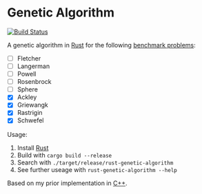 Genetic Algorithm
=================

[![Build Status](https://travis-ci.org/andschwa/rust-genetic-algorithm.svg?branch=master)](https://travis-ci.org/andschwa/rust-genetic-algorithm)

A genetic algorithm in [Rust][] for the following [benchmark problems][]:

- [ ] Fletcher
- [ ] Langerman
- [ ] Powell
- [ ] Rosenbrock
- [ ] Sphere
- [x] Ackley
- [x] Griewangk
- [x] Rastrigin
- [x] Schwefel

Usage:

1. Install [Rust][]
2. Build with `cargo build --release`
3. Search with `./target/release/rust-genetic-algorithm`
4. See further useage with `rust-genetic-algorithm --help`

Based on my prior implementation in [C++][].

[benchmark problems]: https://www.cs.cmu.edu/afs/cs/project/jair/pub/volume24/ortizboyer05a-html/node6.html
[Rust]: http://www.rust-lang.org/
[C++]: https://github.com/andschwa/uidaho-cs472-project1
